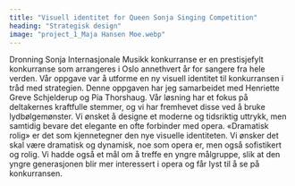 ```yaml
---
title: "Visuell identitet for Queen Sonja Singing Competition"
heading: "Strategisk design"
image: "project_1_Maja Hansen Moe.webp"
---
```


Dronning Sonja Internasjonale Musikk konkurranse er en prestisjefylt konkurranse som arrangeres i Oslo annethvert år for sangere fra hele verden. Vår oppgave var å utforme en ny visuell identitet til konkurransen i tråd med strategien. Denne oppgaven har jeg samarbeidet med Henriette Greve Schjelderup og Pia Thorshaug. Vår løsning har et fokus på deltakernes kraftfulle stemmer, og vi har fremhevet disse ved å bruke lydbølgemønster. Vi ønsket å designe et moderne og tidsriktig uttrykk, men samtidig bevare det elegante en ofte forbinder med opera. «Dramatisk rolig» er det som kjennetegner den nye visuelle identiteten. Vi ønsker det skal være dramatisk og dynamisk, noe som opera er, men også sofistikert og rolig. Vi hadde også et mål om å treffe en yngre målgruppe, slik at den yngre generasjonen blir mer interessert i opera og får lyst til å se på konkurransen.
